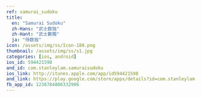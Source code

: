 ```yaml
---
ref: samurai_sudoku
title:
  en: "Samurai Sudoku"
  zh-Hans: "武士数独"
  zh-Hant: "武士數獨"
  ja: "侍数独"
icon: /assets/img/ss/Icon-180.png
thumbnail: /assets/img/ss/s1.jpg
categories: [ios, android]
ios_id: 594421598
and_id: com.stanleylam.samuraisudoku
ios_link: http://itunes.apple.com/app/id594421598
and_link: https://play.google.com/store/apps/details?id=com.stanleylam.samuraisudoku
fb_app_id: 1236784806332906
---
```

